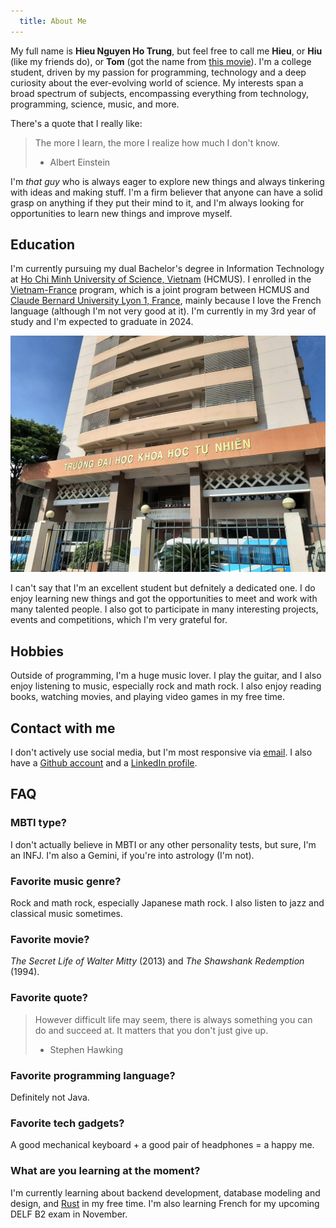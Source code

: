 ```yaml
---
  title: About Me
---
```


My full name is **Hieu Nguyen Ho Trung**, but feel free to call me **Hieu**, or **Hiu** (like my friends do), or **Tom** (got the name from [this movie](https://en.wikipedia.org/wiki/500_Days_of_Summer)). I'm a college student, driven by my passion for programming, technology and a deep curiosity about the ever-evolving world of science. My interests span a broad spectrum of subjects, encompassing everything from technology, programming, science, music, and more.

There's a quote that I really like:

> The more I learn, the more I realize how much I don't know.
>
> - Albert Einstein

I'm *that guy* who is always eager to explore new things and always tinkering with ideas and making stuff. I'm a firm believer that anyone can have a solid grasp on anything if they put their mind to it, and I'm always looking for opportunities to learn new things and improve myself.

<!-- ## Early Years

Born and raised in the beautiful coastal city of [Nha Trang, Vietnam](https://en.wikipedia.org/wiki/Nha_Trang), I was always fascinated by the world of technology. I was introduced to computers at a very young age and and spent most of my childhood tinkering with them, learning how they work and how to use them. The moment I learned how to print *"Hello World"* on the screen, I knew I held the power to create anything I want, and was hooked on programming ever since. -->

<!-- ![Nha Trang](../../assets/nhatrang.jpg) -->

## Education

I'm currently pursuing my dual Bachelor's degree in Information Technology at [Ho Chi Minh University of Science, Vietnam](https://hcmus.edu.vn/) (HCMUS). I enrolled in the [Vietnam-France](https://www.ctda.hcmus.edu.vn/vi/educational-program/chuong-trinh-viet-phap/) program, which is a joint program between HCMUS and [Claude Bernard University Lyon 1, France](https://www.univ-lyon1.fr/), mainly because I love the French language (although I'm not very good at it). I'm currently in my 3rd year of study and I'm expected to graduate in 2024.

![HCMUS](../../assets/hcmus.jpg)

I can't say that I'm an excellent student but defnitely a dedicated one. I do enjoy learning new things and got the opportunities to meet and work with many talented people. I also got to participate in many interesting projects, events and competitions, which I'm very grateful for.

## Hobbies

Outside of programming, I'm a huge music lover. I play the guitar, and I also enjoy listening to music, especially rock and math rock. I also enjoy reading books, watching movies, and playing video games in my free time.

## Contact with me

I don't actively use social media, but I'm most responsive via [email](mailto:nguyenhotrunghieu0106@gmail.com). I also have a [Github account](https://github.com/nhthieu) and a [LinkedIn profile](https://www.linkedin.com/in/nhthieu16/).

## FAQ

### MBTI type?

I don't actually believe in MBTI or any other personality tests, but sure, I'm an INFJ. I'm also a Gemini, if you're into astrology (I'm not).

### Favorite music genre?

Rock and math rock, especially Japanese math rock. I also listen to jazz and classical music sometimes.

### Favorite movie?

*The Secret Life of Walter Mitty* (2013) and *The Shawshank Redemption* (1994).

### Favorite quote?

> However difficult life may seem, there is always something you can do and succeed at. It matters that you don't just give up.
>
> - Stephen Hawking

### Favorite programming language?

Definitely not Java.

### Favorite tech gadgets?

A good mechanical keyboard + a good pair of headphones = a happy me.

### What are you learning at the moment?

I'm currently learning about backend development, database modeling and design, and [Rust](https://www.rust-lang.org/) in my free time. I'm also learning French for my upcoming DELF B2 exam in November.
